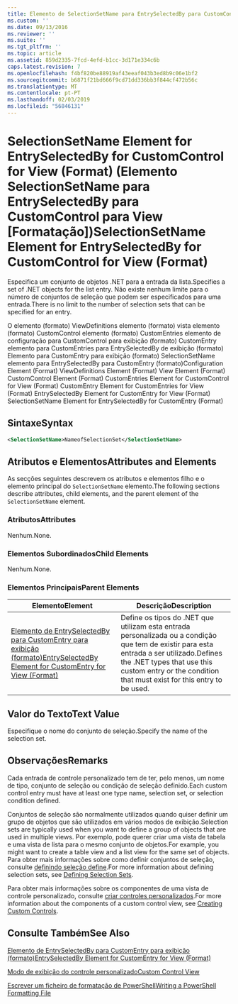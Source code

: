 ```yaml
---
title: Elemento de SelectionSetName para EntrySelectedBy para CustomControl para exibição (formato) | Documentos da Microsoft
ms.custom: ''
ms.date: 09/13/2016
ms.reviewer: ''
ms.suite: ''
ms.tgt_pltfrm: ''
ms.topic: article
ms.assetid: 859d2335-7fcd-4efd-b1cc-3d171e334c6b
caps.latest.revision: 7
ms.openlocfilehash: f4bf820be88919af43eeaf043b3ed8b9c06e1bf2
ms.sourcegitcommit: b6871f21bd666f9cd71dd336bb3f844cf472b56c
ms.translationtype: MT
ms.contentlocale: pt-PT
ms.lasthandoff: 02/03/2019
ms.locfileid: "56846131"
---
```

# <a name="selectionsetname-element-for-entryselectedby-for-customcontrol-for-view-format"></a><span data-ttu-id="299a7-102">SelectionSetName Element for EntrySelectedBy for CustomControl for View (Format) (Elemento SelectionSetName para EntrySelectedBy para CustomControl para View [Formatação])</span><span class="sxs-lookup"><span data-stu-id="299a7-102">SelectionSetName Element for EntrySelectedBy for CustomControl for View (Format)</span></span>

<span data-ttu-id="299a7-103">Especifica um conjunto de objetos .NET para a entrada da lista.</span><span class="sxs-lookup"><span data-stu-id="299a7-103">Specifies a set of .NET objects for the list entry.</span></span> <span data-ttu-id="299a7-104">Não existe nenhum limite para o número de conjuntos de seleção que podem ser especificados para uma entrada.</span><span class="sxs-lookup"><span data-stu-id="299a7-104">There is no limit to the number of selection sets that can be specified for an entry.</span></span>

<span data-ttu-id="299a7-105">O elemento (formato) ViewDefinitions elemento (formato) vista elemento (formato) CustomControl elemento (formato) CustomEntries elemento de configuração para CustomControl para exibição (formato) CustomEntry elemento para CustomEntries para EntrySelectedBy de exibição (formato) Elemento para CustomEntry para exibição (formato) SelectionSetName elemento para EntrySelectedBy para CustomEntry (formato)</span><span class="sxs-lookup"><span data-stu-id="299a7-105">Configuration Element (Format) ViewDefinitions Element (Format) View Element (Format) CustomControl Element (Format) CustomEntries Element for CustomControl for View (Format) CustomEntry Element for CustomEntries for View (Format) EntrySelectedBy Element for CustomEntry for View (Format) SelectionSetName Element for EntrySelectedBy for CustomEntry (Format)</span></span>

## <a name="syntax"></a><span data-ttu-id="299a7-106">Sintaxe</span><span class="sxs-lookup"><span data-stu-id="299a7-106">Syntax</span></span>

```xml
<SelectionSetName>NameofSelectionSet</SelectionSetName>
```

## <a name="attributes-and-elements"></a><span data-ttu-id="299a7-107">Atributos e Elementos</span><span class="sxs-lookup"><span data-stu-id="299a7-107">Attributes and Elements</span></span>

<span data-ttu-id="299a7-108">As secções seguintes descrevem os atributos e elementos filho e o elemento principal do `SelectionSetName` elemento.</span><span class="sxs-lookup"><span data-stu-id="299a7-108">The following sections describe attributes, child elements, and the parent element of the `SelectionSetName` element.</span></span>

### <a name="attributes"></a><span data-ttu-id="299a7-109">Atributos</span><span class="sxs-lookup"><span data-stu-id="299a7-109">Attributes</span></span>

<span data-ttu-id="299a7-110">Nenhum.</span><span class="sxs-lookup"><span data-stu-id="299a7-110">None.</span></span>

### <a name="child-elements"></a><span data-ttu-id="299a7-111">Elementos Subordinados</span><span class="sxs-lookup"><span data-stu-id="299a7-111">Child Elements</span></span>

<span data-ttu-id="299a7-112">Nenhum.</span><span class="sxs-lookup"><span data-stu-id="299a7-112">None.</span></span>

### <a name="parent-elements"></a><span data-ttu-id="299a7-113">Elementos Principais</span><span class="sxs-lookup"><span data-stu-id="299a7-113">Parent Elements</span></span>

|<span data-ttu-id="299a7-114">Elemento</span><span class="sxs-lookup"><span data-stu-id="299a7-114">Element</span></span>|<span data-ttu-id="299a7-115">Descrição</span><span class="sxs-lookup"><span data-stu-id="299a7-115">Description</span></span>|
|-------------|-----------------|
|[<span data-ttu-id="299a7-116">Elemento de EntrySelectedBy para CustomEntry para exibição (formato)</span><span class="sxs-lookup"><span data-stu-id="299a7-116">EntrySelectedBy Element for CustomEntry for View (Format)</span></span>](./entryselectedby-element-for-customentry-for-customcontrol-for-view-format.md)|<span data-ttu-id="299a7-117">Define os tipos do .NET que utilizam esta entrada personalizada ou a condição que tem de existir para esta entrada a ser utilizado.</span><span class="sxs-lookup"><span data-stu-id="299a7-117">Defines the .NET types that use this custom entry or the condition that must exist for this entry to be used.</span></span>|

## <a name="text-value"></a><span data-ttu-id="299a7-118">Valor do Texto</span><span class="sxs-lookup"><span data-stu-id="299a7-118">Text Value</span></span>

<span data-ttu-id="299a7-119">Especifique o nome do conjunto de seleção.</span><span class="sxs-lookup"><span data-stu-id="299a7-119">Specify the name of the selection set.</span></span>

## <a name="remarks"></a><span data-ttu-id="299a7-120">Observações</span><span class="sxs-lookup"><span data-stu-id="299a7-120">Remarks</span></span>

<span data-ttu-id="299a7-121">Cada entrada de controle personalizado tem de ter, pelo menos, um nome de tipo, conjunto de seleção ou condição de seleção definido.</span><span class="sxs-lookup"><span data-stu-id="299a7-121">Each custom control entry must have at least one type name, selection set, or selection condition defined.</span></span>

<span data-ttu-id="299a7-122">Conjuntos de seleção são normalmente utilizados quando quiser definir um grupo de objetos que são utilizados em vários modos de exibição.</span><span class="sxs-lookup"><span data-stu-id="299a7-122">Selection sets are typically used when you want to define a group of objects that are used in multiple views.</span></span> <span data-ttu-id="299a7-123">Por exemplo, pode querer criar uma vista de tabela e uma vista de lista para o mesmo conjunto de objetos.</span><span class="sxs-lookup"><span data-stu-id="299a7-123">For example, you might want to create a table view and a list view for the same set of objects.</span></span> <span data-ttu-id="299a7-124">Para obter mais informações sobre como definir conjuntos de seleção, consulte [definindo seleção define](./defining-selection-sets.md).</span><span class="sxs-lookup"><span data-stu-id="299a7-124">For more information about defining selection sets, see [Defining Selection Sets](./defining-selection-sets.md).</span></span>

<span data-ttu-id="299a7-125">Para obter mais informações sobre os componentes de uma vista de controle personalizado, consulte [criar controles personalizados](./creating-custom-controls.md).</span><span class="sxs-lookup"><span data-stu-id="299a7-125">For more information about the components of a custom control view, see [Creating Custom Controls](./creating-custom-controls.md).</span></span>

## <a name="see-also"></a><span data-ttu-id="299a7-126">Consulte Também</span><span class="sxs-lookup"><span data-stu-id="299a7-126">See Also</span></span>

[<span data-ttu-id="299a7-127">Elemento de EntrySelectedBy para CustomEntry para exibição (formato)</span><span class="sxs-lookup"><span data-stu-id="299a7-127">EntrySelectedBy Element for CustomEntry for View (Format)</span></span>](./entryselectedby-element-for-customentry-for-customcontrol-for-view-format.md)

[<span data-ttu-id="299a7-128">Modo de exibição do controle personalizado</span><span class="sxs-lookup"><span data-stu-id="299a7-128">Custom Control View</span></span>](./creating-custom-controls.md)

[<span data-ttu-id="299a7-129">Escrever um ficheiro de formatação de PowerShell</span><span class="sxs-lookup"><span data-stu-id="299a7-129">Writing a PowerShell Formatting File</span></span>](./writing-a-powershell-formatting-file.md)
